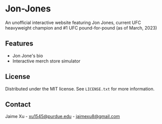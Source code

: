 # Jon-Jones

An unofficial interactive website featuring Jon Jones, current UFC heavyweight champion and #1 UFC pound-for-pound (as of March, 2023)

## Features

- Jon Jone's bio
- Interactive merch store simulator

## License

Distributed under the MIT license. See `LICENSE.txt` for more information.

## Contact

Jaime Xu - xu1545@purdue.edu - jaimexu8@gmail.com
